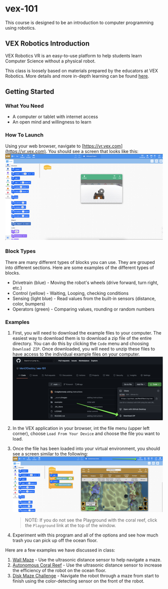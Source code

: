 # vex-101

This course is designed to be an introduction to computer programming using robotics.

## VEX Robotics Introduction

VEX Robotics VR is an easy-to-use platform to help students learn Computer Science without a physical robot.

This class is loosely based on materials prepared by the educators at VEX Robotics.  More details and more in-depth learning can be found [here](https://education.vex.com/stemlabs/cs/computer-science-level-1-blocks).

## Getting Started

### What You Need

- A computer or tablet with internet access
- An open mind and willingness to learn

### How To Launch

Using your web browser, navigate to [https://vr.vex.com](https://vr.vex.com).  You should see a screen that looks like this:
![home-page](./_assets/images/vex-home.png)

### Block Types

There are many different types of blocks you can use. They are grouped into different sections.  Here are some examples of the different types of blocks.

- Drivetrain (blue) - Moving the robot's wheels (drive forward, turn right, etc.)
- Control (yellow) - Waiting, Looping, checking conditions
- Sensing (light blue) - Read values from the built-in sensors (distance, color, bumpers)
- Operators (green) - Comparing values, rounding or random numbers

### Examples

1. First, you will need to download the example files to your computer.  The easiest way to download them is to download a zip file of the entire directory. You can do this by clicking the `Code` menu and choosing `Download ZIP`. Once downloaded, you will need to unzip these files to have access to the individual example files on your computer.
![download](./_assets/images/github-download.png)

1. In the VEX application in your browser, int the file menu (upper left corner), choose `Load From Your Device` and choose the file you want to load.

1. Once the file has been loaded into your virtual environment, you should see a screen similar to the following:
![loaded](./_assets/images/vex-loaded.png)
    > NOTE: If you do not see the Playground with the coral reef, click the `Playground` link at the top of the window.

1. Experiment with this program and all of the options and see how much trash you can pick up off the ocean floor.

Here are a few examples we have discussed in class:

1. [Wall Maze](example-wallmaze.md) - Use the ultrasonic distance sensor to help navigate a maze.
1. [Autonomous Coral Reef](example-autonomousreef.md) - Use the ultrasonic distance sensor to increase the efficiency of the robot on the ocean floor.
1. [Disk Maze Challenge](example-diskmaze.md) - Navigate the robot through a maze from start to finish using the color-detecting sensor on the front of the robot.
